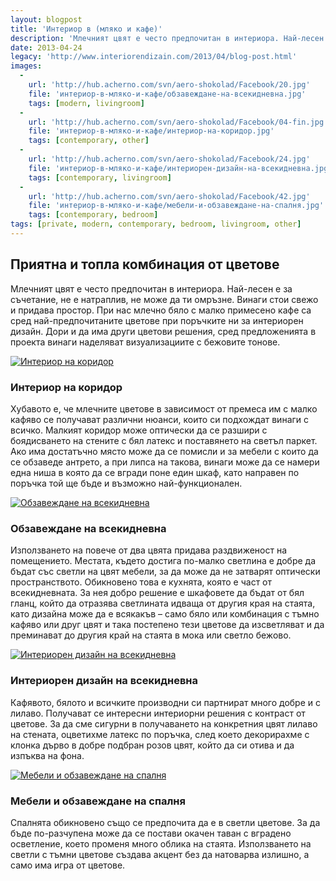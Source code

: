 ```yaml
---
layout: blogpost
title: 'Интериор в (мляко и кафе)'
description: 'Млечният цвят е често предпочитан в интериора. Най-лесен е за съчетание, не е натраплив, не може да ти омръзне. Винаги стои свежо и придава простор. При нас млечно бяло с малко примесено кафе са сред най-предпочитаните цветове при поръчките ни за интериорен дизайн.'
date: 2013-04-24
legacy: 'http://www.interiorendizain.com/2013/04/blog-post.html'
images:
  -
    url: 'http://hub.acherno.com/svn/aero-shokolad/Facebook/20.jpg'
    file: 'интериор-в-мляко-и-кафе/обзавеждане-на-всекидневна.jpg'
    tags: [modern, livingroom]
  -
    url: 'http://hub.acherno.com/svn/aero-shokolad/Facebook/04-fin.jpg'
    file: 'интериор-в-мляко-и-кафе/интериор-на-коридор.jpg'
    tags: [contemporary, other]
  -
    url: 'http://hub.acherno.com/svn/aero-shokolad/Facebook/24.jpg'
    file: 'интериор-в-мляко-и-кафе/интериорен-дизайн-на-всекидневна.jpg'
    tags: [contemporary, livingroom]
  -
    url: 'http://hub.acherno.com/svn/aero-shokolad/Facebook/42.jpg'
    file: 'интериор-в-мляко-и-кафе/мебели-и-обзавеждане-на-спалня.jpg'
    tags: [contemporary, bedroom]
tags: [private, modern, contemporary, bedroom, livingroom, other]
---
```

## Приятна и топла **комбинация от цветове**
Млечният цвят е често предпочитан в интериора. Най-лесен е за съчетание, не е натраплив, не може да ти омръзне. Винаги стои свежо и придава простор. При нас млечно бяло с малко примесено кафе са сред най-предпочитаните цветове при поръчките ни за интериорен дизайн. Дори и да има други цветови решения, сред предложенията в проекта винаги наделяват визуализациите с бежовите тонове.

[![Интериор на коридор](интериор-в-мляко-и-кафе/интериор-на-коридор.jpg)](http://acherno.bg/интериорен-дизайн/апартамент/аеро-шоколад/интериор.html)
### Интериор на **коридор**

Хубавото е, че млечните цветове в зависимост от премеса им с малко кафяво се получават различни нюанси, които си подхождат винаги с всичко. Малкият коридор може оптически да се разшири с боядисването на стените с бял латекс и поставянето на светъл паркет. Ако има достатъчно място може да се помисли и за мебели с които да се обзаведе антрето, а при липса на такова, винаги може да се намери една ниша в която да се вгради поне един шкаф, като направен по поръчка той ще бъде и възможно най-функционален.

[![Обзавеждане на всекидневна](интериор-в-мляко-и-кафе/обзавеждане-на-всекидневна.jpg)](http://acherno.bg/интериорен-дизайн/апартамент/аеро-шоколад/интериор.html)
### Обзавеждане на **всекидневна**

Използването на повече от два цвята придава раздвиженост на помещението. Местата, където достига по-малко светлина е добре да бъдат със светли на цвят мебели, за да може да не затварят оптически пространството. Обикновено това е кухнята, която е част от всекидневната. За нея добро решение е шкафовете да бъдат от бял гланц, който да отразява светлината идваща от другия края на стаята, като дизайна може да е всякакъв – само бяло или комбинация с тъмно кафяво или друг цвят и така постепено тези цветове да изсветляват и да преминават до другия край на стаята в мока или светло бежово.

[![Интериорен дизайн на всекидневна](интериор-в-мляко-и-кафе/интериорен-дизайн-на-всекидневна.jpg)](http://acherno.bg/интериорен-дизайн/апартамент/аеро-шоколад/интериор.html)
### Интериорен дизайн на **всекидневна**

Кафявото, бялото и всичките производни си партнират много добре и с лилаво. Получават се интересни интериорни решения с контраст от цветове. За да сме сигурни в получаването на конкретния цвят лилаво на стената, оцветихме латекс по поръчка, след което декорирахме с клонка дърво в добре подбран розов цвят, който да си отива и да изпъква на фона.

[![Мебели и обзавеждане на спалня](интериор-в-мляко-и-кафе/мебели-и-обзавеждане-на-спалня.jpg)](http://acherno.bg/интериорен-дизайн/апартамент/аеро-шоколад/интериор.html)
### Мебели и обзавеждане на **спалня**

Спалнята обикновено също се предпочита да е в светли цветове. За да бъде по-разчупена може да се постави окачен таван с вградено осветление, което променя много облика на стаята. Използването на светли с тъмни цветове създава акцент без да натоварва излишно, а само има игра от цветове.